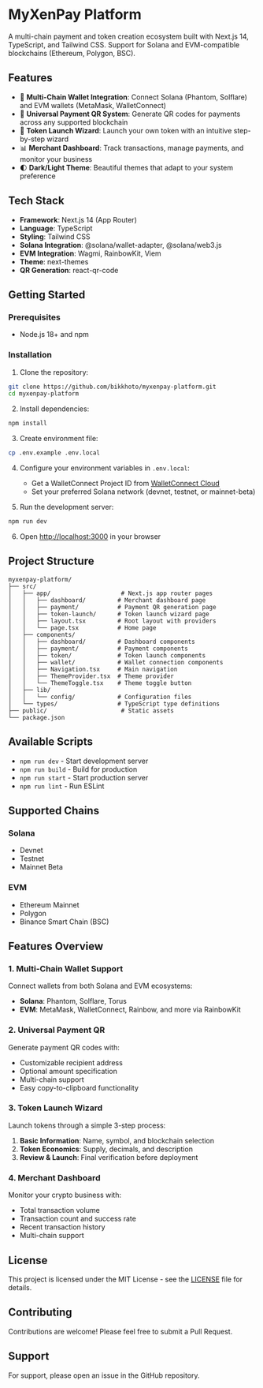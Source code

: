 # MyXenPay Platform

A multi-chain payment and token creation ecosystem built with Next.js 14, TypeScript, and Tailwind CSS. Support for Solana and EVM-compatible blockchains (Ethereum, Polygon, BSC).

## Features

- 🔗 **Multi-Chain Wallet Integration**: Connect Solana (Phantom, Solflare) and EVM wallets (MetaMask, WalletConnect)
- 📱 **Universal Payment QR System**: Generate QR codes for payments across any supported blockchain
- 🚀 **Token Launch Wizard**: Launch your own token with an intuitive step-by-step wizard
- 📊 **Merchant Dashboard**: Track transactions, manage payments, and monitor your business
- 🌓 **Dark/Light Theme**: Beautiful themes that adapt to your system preference

## Tech Stack

- **Framework**: Next.js 14 (App Router)
- **Language**: TypeScript
- **Styling**: Tailwind CSS
- **Solana Integration**: @solana/wallet-adapter, @solana/web3.js
- **EVM Integration**: Wagmi, RainbowKit, Viem
- **Theme**: next-themes
- **QR Generation**: react-qr-code

## Getting Started

### Prerequisites

- Node.js 18+ and npm

### Installation

1. Clone the repository:
```bash
git clone https://github.com/bikkhoto/myxenpay-platform.git
cd myxenpay-platform
```

2. Install dependencies:
```bash
npm install
```

3. Create environment file:
```bash
cp .env.example .env.local
```

4. Configure your environment variables in `.env.local`:
   - Get a WalletConnect Project ID from [WalletConnect Cloud](https://cloud.walletconnect.com/)
   - Set your preferred Solana network (devnet, testnet, or mainnet-beta)

5. Run the development server:
```bash
npm run dev
```

6. Open [http://localhost:3000](http://localhost:3000) in your browser

## Project Structure

```
myxenpay-platform/
├── src/
│   ├── app/                    # Next.js app router pages
│   │   ├── dashboard/         # Merchant dashboard page
│   │   ├── payment/           # Payment QR generation page
│   │   ├── token-launch/      # Token launch wizard page
│   │   ├── layout.tsx         # Root layout with providers
│   │   └── page.tsx           # Home page
│   ├── components/
│   │   ├── dashboard/         # Dashboard components
│   │   ├── payment/           # Payment components
│   │   ├── token/             # Token launch components
│   │   ├── wallet/            # Wallet connection components
│   │   ├── Navigation.tsx     # Main navigation
│   │   ├── ThemeProvider.tsx  # Theme provider
│   │   └── ThemeToggle.tsx    # Theme toggle button
│   ├── lib/
│   │   └── config/            # Configuration files
│   └── types/                 # TypeScript type definitions
├── public/                     # Static assets
└── package.json
```

## Available Scripts

- `npm run dev` - Start development server
- `npm run build` - Build for production
- `npm run start` - Start production server
- `npm run lint` - Run ESLint

## Supported Chains

### Solana
- Devnet
- Testnet
- Mainnet Beta

### EVM
- Ethereum Mainnet
- Polygon
- Binance Smart Chain (BSC)

## Features Overview

### 1. Multi-Chain Wallet Support
Connect wallets from both Solana and EVM ecosystems:
- **Solana**: Phantom, Solflare, Torus
- **EVM**: MetaMask, WalletConnect, Rainbow, and more via RainbowKit

### 2. Universal Payment QR
Generate payment QR codes with:
- Customizable recipient address
- Optional amount specification
- Multi-chain support
- Easy copy-to-clipboard functionality

### 3. Token Launch Wizard
Launch tokens through a simple 3-step process:
1. **Basic Information**: Name, symbol, and blockchain selection
2. **Token Economics**: Supply, decimals, and description
3. **Review & Launch**: Final verification before deployment

### 4. Merchant Dashboard
Monitor your crypto business with:
- Total transaction volume
- Transaction count and success rate
- Recent transaction history
- Multi-chain support

## License

This project is licensed under the MIT License - see the [LICENSE](LICENSE) file for details.

## Contributing

Contributions are welcome! Please feel free to submit a Pull Request.

## Support

For support, please open an issue in the GitHub repository.
